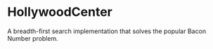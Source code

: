 # HollywoodCenter
A breadth-first search implementation that solves the popular Bacon Number problem.
